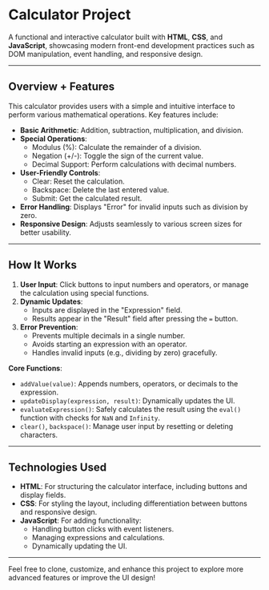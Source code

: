 # Calculator Project

A functional and interactive calculator built with **HTML**, **CSS**, and **JavaScript**, showcasing modern front-end development practices such as DOM manipulation, event handling, and responsive design.

---

## Overview + Features

This calculator provides users with a simple and intuitive interface to perform various mathematical operations. Key features include:

- **Basic Arithmetic**: Addition, subtraction, multiplication, and division.
- **Special Operations**:
  - Modulus (%): Calculate the remainder of a division.
  - Negation (+/-): Toggle the sign of the current value.
  - Decimal Support: Perform calculations with decimal numbers.
- **User-Friendly Controls**:
  - Clear: Reset the calculation.
  - Backspace: Delete the last entered value.
  - Submit: Get the calculated result.
- **Error Handling**: Displays "Error" for invalid inputs such as division by zero.
- **Responsive Design**: Adjusts seamlessly to various screen sizes for better usability.

---

## How It Works

1. **User Input**: Click buttons to input numbers and operators, or manage the calculation using special functions.
2. **Dynamic Updates**: 
   - Inputs are displayed in the "Expression" field.
   - Results appear in the "Result" field after pressing the `=` button.
3. **Error Prevention**:
   - Prevents multiple decimals in a single number.
   - Avoids starting an expression with an operator.
   - Handles invalid inputs (e.g., dividing by zero) gracefully.

**Core Functions**:
- `addValue(value)`: Appends numbers, operators, or decimals to the expression.
- `updateDisplay(expression, result)`: Dynamically updates the UI.
- `evaluateExpression()`: Safely calculates the result using the `eval()` function with checks for `NaN` and `Infinity`.
- `clear()`, `backspace()`: Manage user input by resetting or deleting characters.

---

## Technologies Used

- **HTML**: For structuring the calculator interface, including buttons and display fields.
- **CSS**: For styling the layout, including differentiation between buttons and responsive design.
- **JavaScript**: For adding functionality:
  - Handling button clicks with event listeners.
  - Managing expressions and calculations.
  - Dynamically updating the UI.

---

Feel free to clone, customize, and enhance this project to explore more advanced features or improve the UI design!